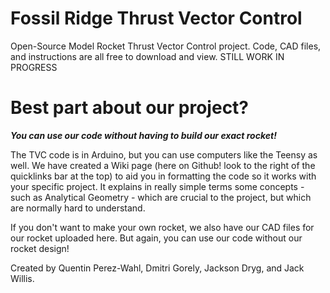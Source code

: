 # Fossil Ridge Thrust Vector Control
Open-Source Model Rocket Thrust Vector Control project. 
Code, CAD files, and instructions are all free to download and view.
STILL WORK IN PROGRESS

# Best part about our project?


*****You can use our code without having to build our exact rocket!*****

The TVC code is in Arduino, but you can use computers like the Teensy as well. We have created a Wiki page (here on Github! look to the right of the quicklinks bar at the top) to aid you in formatting the code so it works with your specific project. It explains in really simple terms some concepts - such as Analytical Geometry - which are crucial to the project, but which are normally hard to understand.

If you don't want to make your own rocket, we also have our CAD files for our rocket uploaded here. But again, you can use our code without our rocket design!

Created by Quentin Perez-Wahl, Dmitri Gorely, Jackson Dryg, and Jack Willis.
